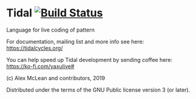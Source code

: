 
Tidal [![Build Status](https://travis-ci.org/tidalcycles/Tidal.svg)](https://travis-ci.org/tidalcycles/Tidal)
=====

Language for live coding of pattern

For documentation, mailing list and more info see here:
  https://tidalcycles.org/

You can help speed up Tidal development by sending coffee here:
  https://ko-fi.com/yaxulive#

(c) Alex McLean and contributors, 2019

Distributed under the terms of the GNU Public license version 3 (or
later).

